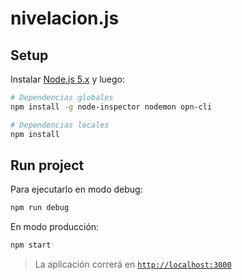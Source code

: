 # nivelacion.js

## Setup

Instalar [Node.js 5.x](https://nodejs.org) y luego:

```sh
# Dependencias globales
npm install -g node-inspector nodemon opn-cli

# Dependencias locales
npm install
```

## Run project

Para ejecutarlo en modo debug:

```sh
npm run debug
```

En modo producción:

```sh
npm start
```

> La aplicación correrá en [`http://localhost:3000`](http://localhost:3000)
